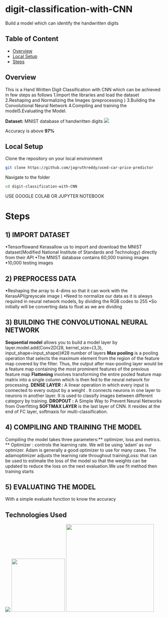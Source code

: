 # digit-classification-with-CNN
Build  a model which can identify the handwritten digits
## Table of Content
  * [Overview](#overview)
  * [Local Setup](#local-setup)
  * [Steps](#steps)

## Overview
This is a Hand Written Digit Classification with CNN which can be achieved in few steps as follows
1.Import the libraries and load the dataset
2.Reshaping and Normalizing the Images (preprocessing )
3.Building the Convolutional Neural Network
4.Compiling and training the model5.Evaluating the Model.

**Dataset:** MNIST database of handwritten digits
[![](https://imgur.com/a/cciysGp/dataset.png)](http://yann.lecun.com/exdb/mnist/)

Accuracy is above **97%**

## Local Setup
Clone the repository on your local environment <br>

```bash
git clone https://github.com/jagruthreddy/used-car-price-predictor
```
Navigate to the folder <br>
```bash 
cd digit-classification-with-CNN
```
USE GOOGLE COLAB OR JUPYTER NOTEBOOK<br>


# Steps
 ## 1) IMPORT DATASET 
 •Tensorflowand Kerasallow us to import and download the MNIST dataset(Modified National Institute of Standards and Technology) directly from their API
 •The MNIST database contains 60,000 training images 
 •10,000 testing images 
 
 ## 2) PREPROCESS DATA
 •Reshaping the array to 4-dims so that it can work with the KerasAPI(greyscale image ) 
 •Need to normalize our data as it is always required in neural network models, by dividing the RGB codes to 255
 •So initially will be converting data to float as we are dividing
 
 ## 3) BUILDING THE CONVOLUTIONAL NEURAL NETWORK
 **Sequential model** allows you to build a model layer by layer.model.add(Conv2D(28, kernel_size=(3,3), input_shape=input_shape))#28 number of layers
 **Max pooling** is a pooling operation that selects the maximum element from the region of the feature map covered by the filter. Thus, the output after max-pooling layer would be a feature map containing the most prominent features of the previous feature map
 **Flattening** involves transforming the entire pooled feature map matrix into a single column which is then fed to the neural network for processing.
 **DENSE LAYER :** A linear operation in which every input is connected to every output by a weight . It connects neurons in one layer to neurons in another layer. It is used to classify images between different category by training.
 **DROPOUT :** A Simple Way to Prevent Neural Networks from Overfitting
 **SOFTMAX  LAYER** is the last layer of CNN. It resides at the end of FC layer, softmaxis for multi-classification.

## 4) COMPILING AND TRAINING THE MODEL 
Compiling the model takes three parameters:** optimizer, loss and metrics. **
Optimizer : controls the learning rate. We will be using ‘adam’ as our optmizer. Adam is generally a good optimizer to use for many cases. The adamoptimizer adjusts the learning rate throughout trainingLoss: that can be used to estimate the loss of the model so that the weights can be updated to reduce the loss on the next evaluation.We use fit method then training starts 
## 5) EVALUATING THE MODEL 
With a simple evaluate function to know the accuracy 
## Technologies Used
![](https://forthebadge.com/images/badges/made-with-python.svg)
[<img target="_blank" src="https://upload.wikimedia.org/wikipedia/commons/thumb/2/2d/Tensorflow_logo.svg/1915px-Tensorflow_logo.svg.png" width=170>](https://www.tensorflow.org/) [<img target="_blank" src="https://seeklogo.com/images/M/matplotlib-logo-7676870AC0-seeklogo.com.png" width=280>](https://matplotlib.org/)
